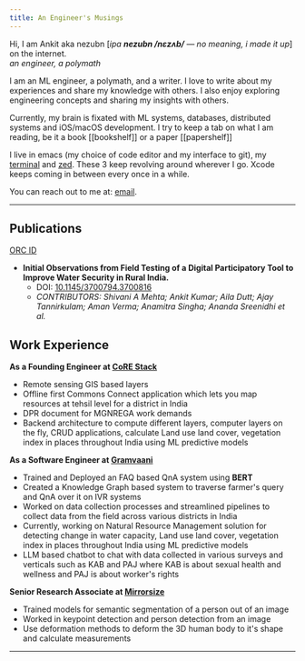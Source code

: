 ```yaml
---
title: An Engineer's Musings
---
```


Hi, I am Ankit aka nezubn [*ipa **nezubn /nɛzʌb/** — no meaning, i made it up*] on the internet. <br>
_an engineer, a polymath_

I am an ML engineer, a polymath, and a writer. I love to write about my experiences and share my knowledge with others. I also enjoy exploring engineering concepts and sharing my insights with others.

Currently, my brain is fixated with ML systems, databases, distributed systems and iOS/macOS development. I try to keep a tab on what I am reading, be it a book [[bookshelf]] or a paper [[papershelf]]

I live in emacs (my choice of code editor and my interface to git), my [terminal](https://ghostty.org) and [zed](https://zed.dev). These 3 keep revolving around wherever I go. Xcode keeps coming in between every once in a while. 

You can reach out to me at: [email](mailto://ankit@nezubn.com).

---

## Publications
[ORC ID](https://orcid.org/0009-0004-6329-7160)

- **Initial Observations from Field Testing of a Digital Participatory Tool to Improve Water Security in Rural India.**
  + DOI: [10.1145/3700794.3700816](https://doi.org/10.1145/3700794.3700816)
  + *CONTRIBUTORS: Shivani A Mehta; Ankit Kumar; Aila Dutt; Ajay Tannirkulam; Aman Verma; Anamitra Singha; Ananda Sreenidhi et al.*

## Work Experience
**As a Founding Engineer at [CoRE Stack](https://core-stack.org/)**
- Remote sensing GIS based layers
- Offline first Commons Connect application which lets you map resources at tehsil level for a district in India
- DPR document for MGNREGA work demands
- Backend architecture to compute different layers, computer layers on the fly, CRUD applications, calculate Land use land cover, vegetation index in places throughout India using ML predictive models

**As a Software Engineer at [Gramvaani](https://gramvaani.org)**
- Trained and Deployed an FAQ based QnA system using **BERT**
- Created a Knowledge Graph based system to traverse farmer's query and QnA over it on IVR systems
- Worked on data collection processes and streamlined pipelines to collect data from the field across various districts in India
- Currently, working on Natural Resource Management solution for detecting change in water capacity, Land use land cover, vegetation index in places throughout India using ML predictive models
- LLM based chatbot to chat with data collected in various surveys and verticals such as KAB and PAJ where KAB is about sexual health and wellness and PAJ is about worker's rights

**Senior Research Associate at [Mirrorsize](https://www.mirrorsize.com)**
- Trained models for semantic segmentation of a person out of an image
- Worked in keypoint detection and person detection from an image
- Use deformation methods to deform the 3D human body to it's shape and calculate measurements

---
